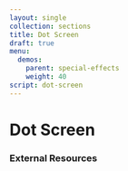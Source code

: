 ```yaml
---
layout: single
collection: sections
title: Dot Screen
draft: true
menu:
  demos:
    parent: special-effects
    weight: 40
script: dot-screen
---
```


# Dot Screen

### External Resources
